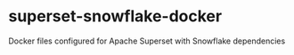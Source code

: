 # superset-snowflake-docker
Docker files configured for Apache Superset with Snowflake dependencies
